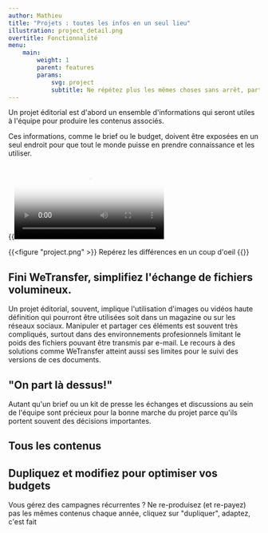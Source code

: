 ```yaml
---
author: Mathieu
title: "Projets : toutes les infos en un seul lieu"
illustration: project_detail.png
overtitle: Fonctionnalité
menu:
    main:
        weight: 1
        parent: features
        params:
            svg: project
            subtitle: Ne répétez plus les mêmes choses sans arrêt, partagez une url.
---
```


Un projet éditorial est d'abord un ensemble d'informations qui seront utiles à l'équipe pour produire les contenus associés.

Ces informations, comme le brief ou le budget, doivent être exposées en un seul endroit pour que tout le monde puisse en prendre connaissance et les utiliser.

{{<video src="projet.mp4" poster="project.png" >}}

{{<figure "project.png" >}}
Repérez les différences en un coup d'oeil
{{</figure>}}

## Fini WeTransfer, simplifiez l'échange de fichiers volumineux.

Un projet éditorial, souvent, implique l'utilisation d'images ou vidéos haute définition qui pourront être utilisées soit dans un magazine ou sur les réseaux sociaux. Manipuler et partager ces éléments est souvent très compliqués, surtout dans des environnements profesionnels limitant le poids des fichiers pouvant être transmis par e-mail. Le recours à des solutions comme WeTransfer atteint aussi ses limites pour le suivi des versions de ces documents.

## "On part là dessus!"

Autant qu'un brief ou un kit de presse les échanges et discussions au sein de l'équipe sont précieux pour la bonne marche du projet parce qu'ils portent souvent des décisions importantes.

## Tous les contenus

## Dupliquez et modifiez pour optimiser vos budgets

Vous gérez des campagnes récurrentes ? Ne re-produisez (et re-payez) pas les mêmes contenus chaque année, cliquez sur "dupliquer", adaptez, c'est fait
